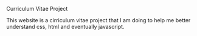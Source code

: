 Curriculum Vitae Project

This website is a cirriculum vitae project that I am doing to help me better understand css, html and eventually javascript. 
